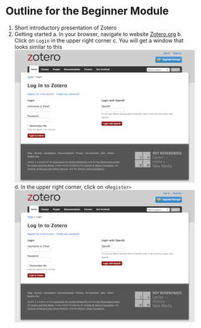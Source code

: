 # Outline for the Beginner Module

1. Short introductory presentation of Zotero
2. Getting started
  a. In your browser, navigate to website [Zotero.org](https://www.zotero.org/)
  b. Click on ```Login``` in the upper right corner
  c. You will get a window that looks similar to this
  ![Zotero.org login page](/images/snapshot_zotero_login.png)
  d. In the upper right corner, click on `<Register>`
  ![Zotero.org register form](/images/snapshot_zotero_login.png)
  
  
